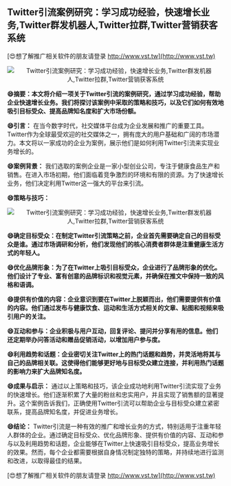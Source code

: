 ## **Twitter引流案例研究：学习成功经验，快速增长业务,Twitter群发机器人,Twitter拉群,Twitter营销获客系统**

[😍想了解推广相关软件的朋友请登录 http://www.vst.tw](http://www.vst.tw)

 <center><img src="https://vst.tw/MP4/tuiguang/png/0.png" alt="Twitter引流案例研究：学习成功经验，快速增长业务,Twitter群发机器人,Twitter拉群,Twitter营销获客系统"></center>

**😄摘要：本文将介绍一项关于Twitter引流的案例研究，通过学习成功经验，帮助企业快速增长业务。我们将探讨该案例中采取的策略和技巧，以及它们如何有效地吸引目标受众、提高品牌知名度和扩大市场份额。**

**😄引言：**
在当今数字时代，社交媒体平台成为企业发展和推广的重要工具。Twitter作为全球最受欢迎的社交媒体之一，拥有庞大的用户基础和广阔的市场潜力。本文将以一家成功的企业为案例，展示他们是如何利用Twitter引流来实现业务增长的。

**😄案例背景：**
我们选取的案例企业是一家小型创业公司，专注于健康食品生产和销售。在进入市场初期，他们面临着竞争激烈的环境和有限的资源。为了快速增长业务，他们决定利用Twitter这一强大的平台来引流。

**😄策略与技巧：**

 <center><img src="https://vst.tw/MP4/tuiguang/png/2.png" alt="Twitter引流案例研究：学习成功经验，快速增长业务,Twitter群发机器人,Twitter拉群,Twitter营销获客系统"></center>

**😄确定目标受众：在制定Twitter引流策略之前，企业首先需要确定自己的目标受众是谁。通过市场调研和分析，他们发现他们的核心消费者群体是注重健康生活方式的年轻人。**

**😄优化品牌形象：为了在Twitter上吸引目标受众，企业进行了品牌形象的优化。他们设计了专业、富有创意的品牌标识和视觉元素，并确保在推文中保持一致的风格和语调。**

**😄提供有价值的内容：企业意识到要在Twitter上脱颖而出，他们需要提供有价值的内容。他们通过发布与健康饮食、运动和生活方式相关的文章、贴图和视频来吸引用户的关注。**

**😄互动和参与：企业积极与用户互动，回复评论、提问并分享有用的信息。他们还定期举办问答活动和赠品促销活动，以增加用户参与度。**

**😄利用趋势和话题：企业密切关注Twitter上的热门话题和趋势，并灵活地将其与自己的品牌相关联。这使得他们能够更好地与目标受众建立连接，并利用热门话题的影响力来扩大品牌知名度。**

**😄成果与启示：**
通过以上策略和技巧，该企业成功地利用Twitter引流实现了业务的快速增长。他们逐渐积累了大量的粉丝和忠实用户，并且实现了销售额的显著提升。这个案例告诉我们，正确使用Twitter引流可以帮助企业与目标受众建立紧密联系，提高品牌知名度，并促进业务增长。

**😄结论：**
Twitter引流是一种有效的推广和增长业务的方式，特别适用于注重年轻人群体的企业。通过确定目标受众、优化品牌形象、提供有价值的内容、互动和参与以及利用趋势和话题，企业能够在Twitter上快速吸引目标受众，提高业务增长的效果。然而，每个企业都需要根据自身情况制定独特的策略，并持续地进行监测和改进，以取得最佳的结果。

[😍想了解推广相关软件的朋友请登录 http://www.vst.tw](http://www.vst.tw)



